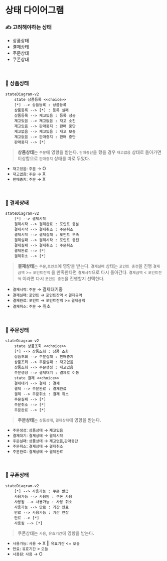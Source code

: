 # 상태 다이어그램
### ✍️ 고려해야하는 상태
- 상품상태
- 결제상태
- 주문상태
- 쿠폰상태

<br>

### 🎁 상품상태
```mermaid
stateDiagram-v2
	state 상품등록 <<choice>>
	[*] --> 상품등록 : 상품등록
	상품등록 --> [*] : 등록 실패
    상품등록 --> 재고있음 : 등록 성공
    재고있음 --> 재고없음 : 재고 소진
    재고있음 --> 판매중지 : 판매 중단
    재고없음 --> 재고있음 : 재고 보충
    재고없음 --> 판매중지 : 판매 중단
    판매중지 --> [*]
```
> **상품상태**는 `주문`에 영향을 받는다.
> `판매중단`을 했을 경우 `재고없음` 상태로 돌아가면 이상함으로 `판매중지` 상태를 따로 두었다.
- `재고있음`: `주문` → O 
- `재고없음`: `주문` → X
- `판매중지`: `주문` → X

<br>

### 🧮 결제상태
```mermaid
stateDiagram-v2
    [*] --> 결제시작
    결제시작 --> 결제완료 : 포인트 충분
    결제시작 --> 결제취소 : 주문취소
    결제시작 --> 결제실패 : 포인트 부족
    결제실패 --> 결제시작 : 포인트 충전
    결제실패 --> 결제취소 : 주문취소
    결제완료 --> [*]
    결제취소 --> [*]
```
> **결재상태**는 `주문`,`포인트`에 영향을 받는다.
> `결제실패` 상태는 `포인트 충전`을 진행
> `결제금액` >= `포인트잔액` 을 만족한다면 `결제시작`으로 다시 돌아간다.
> `결제금액` < `포인트잔액` 이라면 다시 `포인트 충전`을 진행할지 선택한다.
- `결재시작`: `주문` → 결제대기중
- `결재실패`: `포인트` → `포인트잔액` < `결제금액`
- `결제완료`: `포인트` → `포인트잔액` >= `결제금액`
- `결제취소`: `주문` →  취소

<br>

### 🧾 주문상태
```mermaid
stateDiagram-v2
    state 상품조회 <<choice>>
    [*] --> 상품조회 : 상품 조회
    상품조회 --> 주문실패 : 판매중지
    상품조회 --> 주문실패 : 재고없음
    상품조회 --> 주문생성 : 재고있음
    주문생성 --> 결제대기 : 결제로 이동
    state 결제 <<choice>>
    결제대기 --> 결제 : 결제
    결제 --> 주문완료 : 결제완료
    결제 --> 주문취소 : 결제 취소
    주문실패 --> [*]
    주문취소 --> [*]
    주문완료 --> [*]
```
> **주문상태**는 `상품상태`, `결제상태`에 영향을 받는다.

- `주문생성`: `상품상태` → `재고있음`
- `결제대기`: `결제상태` → `결제시작`
- `주문실패`: `상품상태` → `재고없음`,`판매중단`
- `주문취소`: `결제상태` → `결제취소`
- `주문완료`: `결제상태` → `결제완료`

<br>

### 🎫 쿠폰상태
```mermaid
stateDiagram-v2
    [*] --> 사용가능 : 쿠폰 발급
    사용가능 --> 사용됨 : 쿠폰 사용
    사용됨 --> 사용가능 : 사용 취소
    사용가능 --> 만료 : 기간 만료
    만료 --> 사용가능 : 기간 연장
    만료 --> [*]
    사용됨 --> [*]
```
> 쿠폰상태는 `사용`, `유효기간`에 영향을 받는다.
- `사용가능`: `사용` → X || `유효기간` <= `오늘`
- `만료`: `유효기간` > `오늘`
- `사용된`: `사용` → O
